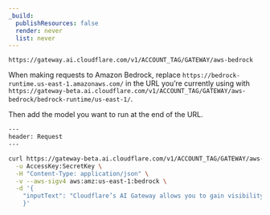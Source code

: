 ```yaml
---
_build:
  publishResources: false
  render: never
  list: never
---
```


`https://gateway.ai.cloudflare.com/v1/ACCOUNT_TAG/GATEWAY/aws-bedrock`

When making requests to Amazon Bedrock, replace `https://bedrock-runtime.us-east-1.amazonaws.com/` in the URL you’re currently using with `https://gateway-beta.ai.cloudflare.com/v1/ACCOUNT_TAG/GATEWAY/aws-bedrock/bedrock-runtime/us-east-1/`.

Then add the model you want to run at the end of the URL.

```bash
---
header: Request
---

curl https://gateway-beta.ai.cloudflare.com/v1/ACCOUNT_TAG/GATEWAY/aws-bedrock/bedrock-runtime/us-east-1/model/amazon.titan-embed-text-v1/invoke \
  -u AccessKey:SecretKey \
  -H "Content-Type: application/json" \
  -v --aws-sigv4 aws:amz:us-east-1:bedrock \
  -d '{
    "inputText": "Cloudflare’s AI Gateway allows you to gain visibility and control over your AI apps"
    }'
```
